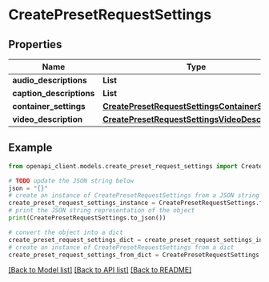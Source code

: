 # CreatePresetRequestSettings


## Properties

Name | Type | Description | Notes
------------ | ------------- | ------------- | -------------
**audio_descriptions** | **List** |  | [optional] 
**caption_descriptions** | **List** |  | [optional] 
**container_settings** | [**CreatePresetRequestSettingsContainerSettings**](CreatePresetRequestSettingsContainerSettings.md) |  | [optional] 
**video_description** | [**CreatePresetRequestSettingsVideoDescription**](CreatePresetRequestSettingsVideoDescription.md) |  | [optional] 

## Example

```python
from openapi_client.models.create_preset_request_settings import CreatePresetRequestSettings

# TODO update the JSON string below
json = "{}"
# create an instance of CreatePresetRequestSettings from a JSON string
create_preset_request_settings_instance = CreatePresetRequestSettings.from_json(json)
# print the JSON string representation of the object
print(CreatePresetRequestSettings.to_json())

# convert the object into a dict
create_preset_request_settings_dict = create_preset_request_settings_instance.to_dict()
# create an instance of CreatePresetRequestSettings from a dict
create_preset_request_settings_from_dict = CreatePresetRequestSettings.from_dict(create_preset_request_settings_dict)
```
[[Back to Model list]](../README.md#documentation-for-models) [[Back to API list]](../README.md#documentation-for-api-endpoints) [[Back to README]](../README.md)


